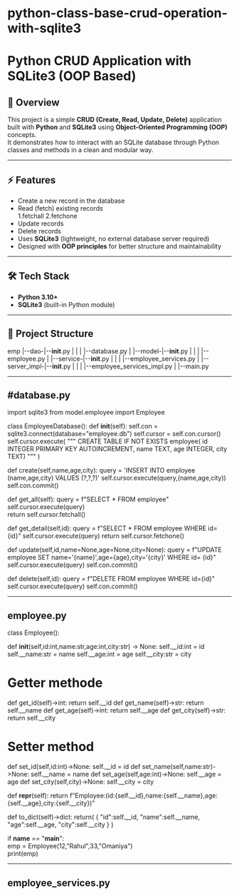 # python-class-base-crud-operation-with-sqlite3

# Python CRUD Application with SQLite3 (OOP Based)

## 📌 Overview
This project is a simple **CRUD (Create, Read, Update, Delete)** application built with **Python** and **SQLite3** using **Object-Oriented Programming (OOP)** concepts.  
It demonstrates how to interact with an SQLite database through Python classes and methods in a clean and modular way.

---

## ⚡ Features
- Create a new record in the database  
- Read (fetch) existing records  
    1.fetchall
	2.fetchone
- Update records  
- Delete records  
- Uses **SQLite3** (lightweight, no external database server required)  
- Designed with **OOP principles** for better structure and maintainability  

---

## 🛠️ Tech Stack
- **Python 3.10+**  
- **SQLite3** (built-in Python module)  

---

## 📂 Project Structure

emp
|--dao-|--__init__.py
|      |
|      |--database.py
|
|--model-|--__init__.py
|      	 |
|      	 |--employee.py
|
|--service-|--__init__.py
|      	   |
|          |--employee_services.py
|
|--server_impl-|--__init__.py
|              |
|              |--employee_services_impl.py
|
|--main.py


-----------------------
#database.py
-----------------------
import sqlite3
from model.employee import Employee

class EmployeeDatabase():
  def __init__(self):
    self.con = sqlite3.connect(database="employee.db")
    self.cursor = self.con.cursor()
    self.cursor.execute(
    """
      CREATE TABLE IF NOT EXISTS employee(
      id INTEGER PRIMARY KEY AUTOINCREMENT,
      name TEXT,
      age INTEGER,
      city TEXT)
    """
    ) 
     
  def create(self,name,age,city):
    query = 'INSERT INTO employee (name,age,city) VALUES (?,?,?)'
    self.cursor.execute(query,(name,age,city))
    self.con.commit()  
    
  def get_all(self):
    query = f"SELECT * FROM employee"
    self.cursor.execute(query)  
    return self.cursor.fetchall()
    
  def get_detail(self,id):
    query = f"SELECT * FROM employee WHERE id= {id}"
    self.cursor.execute(query)
    return self.cursor.fetchone() 
    
  
  def update(self,id,name=None,age=None,city=None):
    query = f"UPDATE employee SET name='{name}',age={age},city='{city}' WHERE id= {id}"
    self.cursor.execute(query)
    self.con.commit()
    
  def delete(self,id):
    query = f"DELETE FROM employee WHERE id={id}"
    self.cursor.execute(query)
    self.con.commit()
    
  
  ---------------
  employee.py
  ---------------
  class Employee():
  
  def __init__(self,id:int,name:str,age:int,city:str) -> None:
    self.__id:int = id
    self.__name:str = name
    self.__age:int = age
    self.__city:str = city
  
  # Getter methode
  def get_id(self)->int:
    return self.__id
  def get_name(self)->str:
    return self.__name
  def get_age(self)->int:
    return self.__age
  def get_city(self)->str:
    return self.__city
  
  # Setter method
  def set_id(self,id:int)->None:
    self.__id = id 
  def set_name(self,name:str)->None:
    self.__name = name 
  def set_age(self,age:int)->None:
    self.__age = age
  def set_city(self,city)->None:
    self.__city = city
    
  def __repr__(self):
    return f"Employee:(id:{self.__id},name:{self.__name},age:{self.__age},city:{self.__city})"  
  
  def to_dict(self)->dict:
    return(
      {
        "id":self.__id,
        "name":self.__name,
        "age":self.__age,
        "city":self.__city
      }
    )
    
if __name__  == "__main__":    
  emp = Employee(12,"Rahul",33,"Omaniya")  
  print(emp)  
  
  
  ----------------
  employee_services.py
  ----------------
  
  
  
  
    
    
  
    
    
